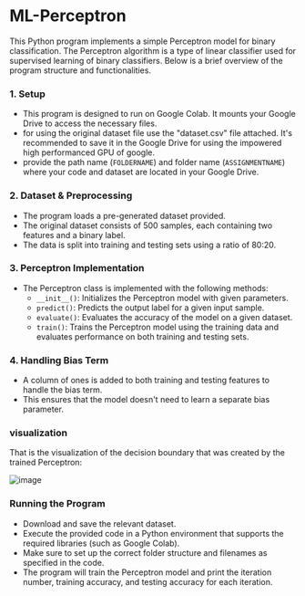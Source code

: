 # ML-Perceptron

This Python program implements a simple Perceptron model for binary classification. The Perceptron algorithm is a type of linear classifier used for supervised learning of binary classifiers. Below is a brief overview of the program structure and functionalities.

### 1. Setup

- This program is designed to run on Google Colab. It mounts your Google Drive to access the necessary files.
- for using the original dataset file use the "dataset.csv" file attached. It's recommended to save it in the Google Drive for using the impowered high performanced GPU of google.
- provide the path name (`FOLDERNAME`) and folder name (`ASSIGNMENTNAME`) where your code and dataset are located in your Google Drive.

### 2. Dataset & Preprocessing

- The program loads a pre-generated dataset provided.
- The original dataset consists of 500 samples, each containing two features and a binary label.
- The data is split into training and testing sets using a ratio of 80:20.

### 3. Perceptron Implementation

- The Perceptron class is implemented with the following methods:
  - `__init__()`: Initializes the Perceptron model with given parameters.
  - `predict()`: Predicts the output label for a given input sample.
  - `evaluate()`: Evaluates the accuracy of the model on a given dataset.
  - `train()`: Trains the Perceptron model using the training data and evaluates performance on both training and testing sets.

### 4. Handling Bias Term

- A column of ones is added to both training and testing features to handle the bias term.
- This ensures that the model doesn't need to learn a separate bias parameter.

### visualization
That is the visualization of the decision boundary that was created by the trained Perceptron:

![image](https://github.com/yeela8g/ML-Perceptron/assets/118124478/105797d7-8cd2-4781-a1fc-6142b74339d1)


### Running the Program
- Download and save the relevant dataset.
- Execute the provided code in a Python environment that supports the required libraries (such as Google Colab).
- Make sure to set up the correct folder structure and filenames as specified in the code.
- The program will train the Perceptron model and print the iteration number, training accuracy, and testing accuracy for each iteration.
